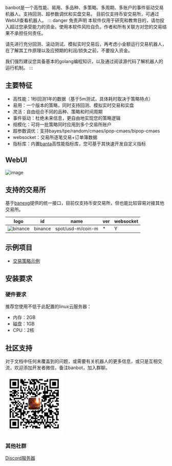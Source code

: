 banbot是一个高性能、易用、多品种、多策略、多周期、多账户的事件驱动交易机器人。支持回测、超参数调优和实盘交易。
目前仅支持币安交易所，可通过WebUI查看机器人。
::: danger 免责声明
本软件仅用于研究和教育目的，请勿投入超过您承受能力的资金。使用本软件风险自负。作者和所有关联方对您的交易结果不承担任何责任。  

请先进行充分回测、滚动测试、模拟实时交易后，再考虑小金额运行交易机器人，在了解其工作原理以及应预期的利润/损失之前，不要投入资金。  

我们强烈建议您具备基本的golang编程知识，以及通过阅读源代码了解机器人的运行机制。
:::

## 主要特征
* 高性能：1秒回测1年的数据（基于5m测试，具体耗时取决于策略特点）
* 易用：一个版本的策略，同时支持回测、模拟实时交易和实盘
* 灵活：自由组合不同的品种、策略和时间周期
* 事件驱动：杜绝未来信息，更自由地实现您的策略逻辑
* 规模化：可将一批策略同时应用到多个交易所账户
* 超参数调优：支持bayes/tpe/random/cmaes/ipop-cmaes/bipop-cmaes
* websocket：交易所逐笔交易+订单簿数据
* 指标库：内置[banta](https://github.com/banbox/banta)高性能指标库，您可基于其快速开发自定义指标

## WebUI
![image](https://www.banbot.site/uidev.gif)

## 支持的交易所
基于[banexg](https://github.com/banbox/banexg)提供的统一接口，目前仅支持币安交易所，但也能比较容易对接其他交易所。

| logo                                                                                                            | id      | name              | ver | websocket | 
|-----------------------------------------------------------------------------------------------------------------|---------|-------------------|-----|-----------|
| ![binance](https://user-images.githubusercontent.com/1294454/29604020-d5483cdc-87ee-11e7-94c7-d1a8d9169293.jpg) | binance | spot/usd-m/coin-m | *   | Y         |

## 示例项目
* [交易策略示例](https://github.com/banbox/banstrats)

## 安装要求
### 硬件要求
推荐您使用不低于此配置的linux云服务器：
* 内存：2GB
* 磁盘：1GB
* CPU：2核

## 社区支持
对于文档中任何未覆盖到的问题，或需要有关机器人的更多信息，或只是互相交流，欢迎添加开发者微信，备注banbot，加入群聊。
<img style="width:180px;margin-top:10px" src="/img/wechat.jpg"/>

### 其他社群
[Discord服务器](https://discord.com/invite/XXjA8ctqga)

